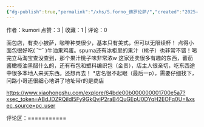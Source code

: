 ```yaml
---
{"dg-publish":true,"permalink":"/xhs/S.forno_佛罗伦萨/","created":"2025-03-17T22:01:28.813+08:00","updated":"2025-03-17T22:01:28.813+08:00"}
---
```


作者：kumori
点赞：3   |   收藏：1   |   评论：0

面包店，有卖小披萨，咖啡种类很少，基本只有美式，但可以无限续杯！
点得小面包很好吃( ˘꒳​˘ )牛油果鸡蛋。spuma还有冰柜里的果汁（桃子）也非常不错！喝完立马淘宝查没查到，那个果汁桃子味非常浓w
这家还卖很多有趣的东西，蕃茄酱橄榄油黑醋什么的，还有布包和塑料编织包（金贵），店主人很亲切，吃东西途中很多本地人来买东西。还想再去！
*店名很不起眼（最后一p），需要仔细找下，问路小哥还很细心地讲了地址带r的是商店

https://www.xiaohongshu.com/explore/64bde00b000000001700e5a7?xsec_token=ABdJDZRQiIdl5Fy9GkQvjP2raB4QuGEpU0DYqH2EOFq0U=&xsec_source=pc_user

评论区：===========

